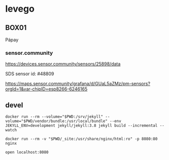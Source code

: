 # levego

## BOX01

Pápay

### sensor.community

https://devices.sensor.community/sensors/25898/data

SDS sensor id: #48809	

https://maps.sensor.community/grafana/d/GUaL5aZMz/pm-sensors?orgId=1&var-chipID=esp8266-6246165


## devel

```
docker run --rm --volume="$PWD:/srv/jekyll" --volume="$PWD/vendor/bundle:/usr/local/bundle" --env JEKYLL_ENV=development jekyll/jekyll:3.8 jekyll build --incremental --watch

docker run --rm -v "$PWD/_site:/usr/share/nginx/html:ro" -p 8080:80  nginx

open localhost:8080
```
